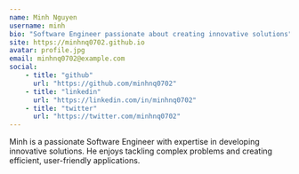 ```yaml
---
name: Minh Nguyen
username: minh
bio: "Software Engineer passionate about creating innovative solutions"
site: https://minhnq0702.github.io
avatar: profile.jpg
email: minhnq0702@example.com
social:
    - title: "github"
      url: "https://github.com/minhnq0702"
    - title: "linkedin"
      url: "https://linkedin.com/in/minhnq0702"
    - title: "twitter"
      url: "https://twitter.com/minhnq0702"
---
```


Minh is a passionate Software Engineer with expertise in developing innovative solutions. He enjoys tackling complex problems and creating efficient, user-friendly applications.
